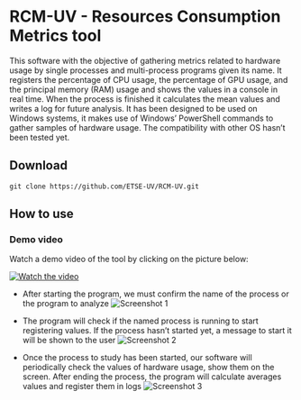 # RCM-UV - Resources Consumption Metrics tool

This software with the objective of gathering metrics related to hardware usage by single processes and multi-process programs given its name. It registers the percentage of CPU usage, the percentage of GPU usage, and the principal memory (RAM) usage and shows the values in a console in real time. When the process is finished it calculates the mean values and writes a log for future analysis.
It has been designed to be used on Windows systems, it makes use of Windows’ PowerShell commands to gather samples of hardware usage. The compatibility with other OS hasn’t been tested yet.


## Download 
```
git clone https://github.com/ETSE-UV/RCM-UV.git
```

## How to use

### Demo video
Watch a demo video of the tool by clicking on the picture below:

[![Watch the video](https://img.youtube.com/vi/yPMkxQbk0fE/maxresdefault.jpg)](https://www.youtube.com/watch?v=yPMkxQbk0fE)

* After starting the program, we must confirm the name of the process or the program to analyze
![Screenshot 1](https://raw.githubusercontent.com/ETSE-UV/RCM-UV/master/Images/screenshot1.png)

* The program will check if the named process is running to start registering values. If the process hasn’t started yet, a message to start it will be shown to the user
![Screenshot 2](https://raw.githubusercontent.com/ETSE-UV/RCM-UV/master/Images/screenshot2.png)

*	Once the process to study has been started, our software will periodically check the values of hardware usage, show them on the screen. After ending the process, the program will calculate averages values and register them in logs
![Screenshot 3](https://raw.githubusercontent.com/ETSE-UV/RCM-UV/master/Images/screenshot3.png)
